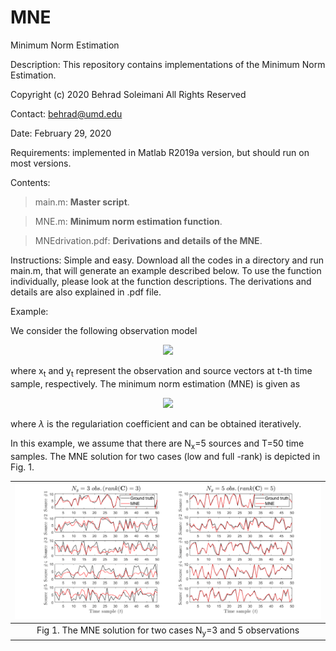 # MNE
Minimum Norm Estimation 

Description: This repository contains implementations of the Minimum Norm Estimation.

Copyright (c) 2020 Behrad Soleimani All Rights Reserved

Contact: behrad@umd.edu

Date: February 29, 2020

Requirements: implemented in Matlab R2019a version, but should run on most versions.

Contents: 
> main.m:                    **Master script**. 

> MNE.m:                     **Minimum norm estimation function**.

> MNEdrivation.pdf:          **Derivations and details of the MNE**.

Instructions: Simple and easy. Download all the codes in a directory and run main.m, that will generate an example described below. To use the function individually, please look at the function descriptions. The derivations and details are also explained in .pdf file.

Example:

We consider the following observation model

<p align="center">
  <img src="https://user-images.githubusercontent.com/59627073/81076985-60f5bc80-8eba-11ea-9867-71fe9c2bec26.jpg">
</p>
where x<sub>t</sub> and y<sub>t</sub> represent the observation and source vectors at t-th time sample, respectively. The minimum norm estimation (MNE) is given as

<p align="center">
  <img src="https://user-images.githubusercontent.com/59627073/81077822-791a0b80-8ebb-11ea-84c5-d8b27aeed62f.jpg">
</p>

where *λ* is the regulariation coefficient and can be obtained iteratively.

In this example, we assume that there are N<sub>x</sub>=5 sources and T=50 time samples. The MNE solution for two cases (low and full -rank) is depicted in Fig. 1. 

| ![](Figs/MNE.png) |  
|:--:| 
| Fig 1. The MNE solution for two cases N<sub>y</sub>=3 and 5 observations |
